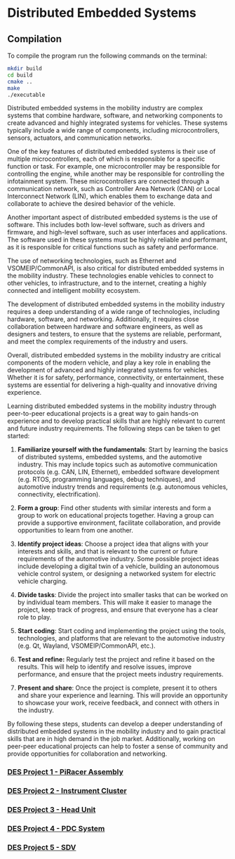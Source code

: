 # **Distributed Embedded Systems**

## Compilation
To compile the program run the following commands on the terminal:
```bash
mkdir build
cd build
cmake ..
make
./executable
```

Distributed embedded systems in the mobility industry are complex systems that combine hardware, software, and networking components to create advanced and highly integrated systems for vehicles. These systems typically include a wide range of components, including microcontrollers, sensors, actuators, and communication networks.

One of the key features of distributed embedded systems is their use of multiple microcontrollers, each of which is responsible for a specific function or task. For example, one microcontroller may be responsible for controlling the engine, while another may be responsible for controlling the infotainment system. These microcontrollers are connected through a communication network, such as Controller Area Network (CAN) or Local Interconnect Network (LIN), which enables them to exchange data and collaborate to achieve the desired behavior of the vehicle.

Another important aspect of distributed embedded systems is the use of software. This includes both low-level software, such as drivers and firmware, and high-level software, such as user interfaces and applications. The software used in these systems must be highly reliable and performant, as it is responsible for critical functions such as safety and performance.

The use of networking technologies, such as Ethernet and VSOMEIP/CommonAPI, is also critical for distributed embedded systems in the mobility industry. These technologies enable vehicles to connect to other vehicles, to infrastructure, and to the internet, creating a highly connected and intelligent mobility ecosystem.

The development of distributed embedded systems in the mobility industry requires a deep understanding of a wide range of technologies, including hardware, software, and networking. Additionally, it requires close collaboration between hardware and software engineers, as well as designers and testers, to ensure that the systems are reliable, performant, and meet the complex requirements of the industry and users.

Overall, distributed embedded systems in the mobility industry are critical components of the modern vehicle, and play a key role in enabling the development of advanced and highly integrated systems for vehicles. Whether it is for safety, performance, connectivity, or entertainment, these systems are essential for delivering a high-quality and innovative driving experience.

Learning distributed embedded systems in the mobility industry through peer-to-peer educational projects is a great way to gain hands-on experience and to develop practical skills that are highly relevant to current and future industry requirements. The following steps can be taken to get started:

1. **Familiarize yourself with the fundamentals**: Start by learning the basics of distributed systems, embedded systems, and the automotive industry. This may include topics such as automotive communication protocols (e.g. CAN, LIN, Ethernet), embedded software development (e.g. RTOS, programming languages, debug techniques), and automotive industry trends and requirements (e.g. autonomous vehicles, connectivity, electrification).

2. **Form a group**: Find other students with similar interests and form a group to work on educational projects together. Having a group can provide a supportive environment, facilitate collaboration, and provide opportunities to learn from one another.

3. **Identify project ideas**: Choose a project idea that aligns with your interests and skills, and that is relevant to the current or future requirements of the automotive industry. Some possible project ideas include developing a digital twin of a vehicle, building an autonomous vehicle control system, or designing a networked system for electric vehicle charging.

4. **Divide tasks**: Divide the project into smaller tasks that can be worked on by individual team members. This will make it easier to manage the project, keep track of progress, and ensure that everyone has a clear role to play.

5. **Start coding**: Start coding and implementing the project using the tools, technologies, and platforms that are relevant to the automotive industry (e.g. Qt, Wayland, VSOMEIP/CommonAPI, etc.).

6. **Test and refine:** Regularly test the project and refine it based on the results. This will help to identify and resolve issues, improve performance, and ensure that the project meets industry requirements.

7. **Present and share**: Once the project is complete, present it to others and share your experience and learning. This will provide an opportunity to showcase your work, receive feedback, and connect with others in the industry.

By following these steps, students can develop a deeper understanding of distributed embedded systems in the mobility industry and to gain practical skills that are in high demand in the job market. Additionally, working on peer-peer educational projects can help to foster a sense of community and provide opportunities for collaboration and networking.

### [DES Project 1 - PiRacer Assembly](https://github.com/SEA-ME/DES_PiRacer-Assembly)

### [DES Project 2 - Instrument Cluster](https://github.com/SEA-ME/DES_Instrument-Cluster)

### [DES Project 3 - Head Unit](https://github.com/SEA-ME/DES_Head-Unit)

### [DES Project 4 - PDC System](https://github.com/SEA-ME/DES_PDC-System)

### [DES Project 5 - SDV](https://github.com/SEA-ME/DES_SDV)